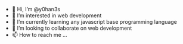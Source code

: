 - 👋 Hi, I’m @y0han3s
- 👀 I’m interested in web development
- 🌱 I’m currently learning any javascript base programming language
- 💞️ I’m looking to collaborate on web development
- 📫 How to reach me ...

<!---
y0han3s/y0han3s is a ✨ special ✨ repository because its `README.md` (this file) appears on your GitHub profile.
You can click the Preview link to take a look at your changes.
--->
